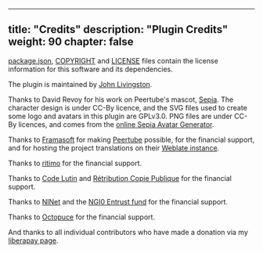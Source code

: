 <!--
SPDX-FileCopyrightText: 2024 John Livingston <https://www.john-livingston.fr/>

SPDX-License-Identifier: AGPL-3.0-only
-->

---
title: "Credits"
description: "Plugin Credits"
weight: 90
chapter: false
---

[package.json](https://github.com/JohnXLivingston/peertube-plugin-livechat/blob/main/package.json), [COPYRIGHT](https://github.com/JohnXLivingston/peertube-plugin-livechat/blob/main/COPYRIGHT.md) and [LICENSE](https://github.com/JohnXLivingston/peertube-plugin-livechat/blob/main/LICENSE) files contain the license information for this software and its dependencies.

The plugin is maintained by [John Livingston](https://www.john-livingston.fr/).

Thanks to David Revoy for his work on Peertube's mascot, [Sepia](https://www.davidrevoy.com/index.php?tag/peertube).
The character design is under CC-By licence, and the SVG files used to create some logo and avatars in this plugin are GPLv3.0.
PNG files are under CC-By licences, and comes from the [online Sepia Avatar Generator](https://www.peppercarrot.com/extras/html/2023_peertube-generator/).

Thanks to [Framasoft](https://framasoft.org) for making [Peertube](https://joinpeertube.org/) possible, for the financial support, and for hosting the project translations on their [Weblate instance](https://weblate.framasoft.org).

Thanks to [ritimo](https://www.ritimo.org/) for the financial support.

Thanks to [Code Lutin](https://www.codelutin.com/) and [Rétribution Copie Publique](https://copiepublique.fr/) for the financial support.

Thanks to [NlNet](https://nlnet.nl/) and the [NGI0 Entrust fund](https://nlnet.nl/entrust/) for the financial support.

Thanks to [Octopuce](https://www.octopuce.fr/) for the financial support.

And thanks to all individual contributors who have made a donation via my [liberapay page](https://liberapay.com/JohnLivingston/).
